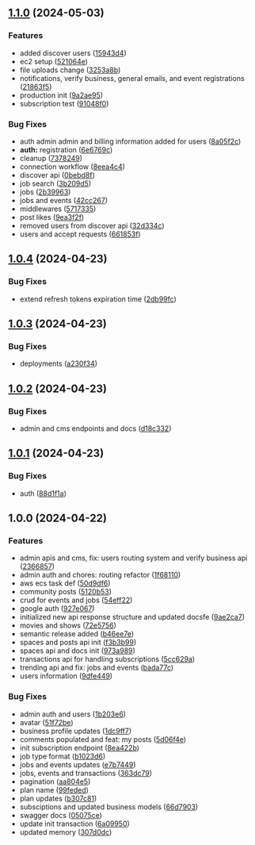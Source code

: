 ## [1.1.0](https://github.com/NodesByTGM/nodes-server/compare/v1.0.4...v1.1.0) (2024-05-03)


### Features

* added discover users ([15943d4](https://github.com/NodesByTGM/nodes-server/commit/15943d425137a536d15c63d0dea3a322fdbcb295))
* ec2 setup ([521064e](https://github.com/NodesByTGM/nodes-server/commit/521064ef39a4a875fc01f03912d174681a816d51))
* file uploads change ([3253a8b](https://github.com/NodesByTGM/nodes-server/commit/3253a8b98f1a582d6dfcf53f298c33c1bbd3bb88))
* notifications, verify business, general emails, and event registrations ([21863f5](https://github.com/NodesByTGM/nodes-server/commit/21863f55c551b5565e5a70160a0c62c5dbf5dc28))
* production init ([9a2ae95](https://github.com/NodesByTGM/nodes-server/commit/9a2ae95377ef94134207ad58f4000840e8729beb))
* subscription test ([91048f0](https://github.com/NodesByTGM/nodes-server/commit/91048f0ad42ce8cde13b9020032d9c3306e05fbc))


### Bug Fixes

* auth admin admin and billing information added for users ([8a05f2c](https://github.com/NodesByTGM/nodes-server/commit/8a05f2c0a222172fd00f5161e5b0ce3371b7783e))
* **auth:** registration ([6e6769c](https://github.com/NodesByTGM/nodes-server/commit/6e6769ced7f0b32c6bb1d0dd63189c3d30aa6c14))
* cleanup ([7378249](https://github.com/NodesByTGM/nodes-server/commit/7378249e5bf1b02feaa8a5331e163fc7c9a67c25))
* connection workflow ([8eea4c4](https://github.com/NodesByTGM/nodes-server/commit/8eea4c48e30649e23602abf9070e80edc5f6fddc))
* discover api ([0bebd8f](https://github.com/NodesByTGM/nodes-server/commit/0bebd8fa9373d89fd82e8619bc2cd1c30960957d))
* job search ([3b209d5](https://github.com/NodesByTGM/nodes-server/commit/3b209d574b45117f0a5ecb65382961e31364fea9))
* jobs ([2b39963](https://github.com/NodesByTGM/nodes-server/commit/2b39963ac5d948b98b7bd7400874f457a22104f6))
* jobs and events ([42cc267](https://github.com/NodesByTGM/nodes-server/commit/42cc267bf993171028bc6cf8b59ad8e36e2c077d))
* middlewares ([5717335](https://github.com/NodesByTGM/nodes-server/commit/5717335d9b3693ce1d318fe23c0e1da51c693cbf))
* post likes ([9ea3f2f](https://github.com/NodesByTGM/nodes-server/commit/9ea3f2f175f960f01d6f0debdb3293e66830824d))
* removed users from discover api ([32d334c](https://github.com/NodesByTGM/nodes-server/commit/32d334cecb1814b9deb762cd6690e33f5cc3473a))
* users and accept requests ([661853f](https://github.com/NodesByTGM/nodes-server/commit/661853fe54de46521642c7b5ddc4bc778bcfaf7b))

## [1.0.4](https://github.com/NodesByTGM/nodes-server/compare/v1.0.3...v1.0.4) (2024-04-23)


### Bug Fixes

* extend refresh tokens expiration time ([2db99fc](https://github.com/NodesByTGM/nodes-server/commit/2db99fc8c0b8a2b7c2903d1fe3aa185a1caf9c7d))

## [1.0.3](https://github.com/NodesByTGM/nodes-server/compare/v1.0.2...v1.0.3) (2024-04-23)


### Bug Fixes

* deployments ([a230f34](https://github.com/NodesByTGM/nodes-server/commit/a230f34ed7f6b917ccc3d33460cc159ca3d9f883))

## [1.0.2](https://github.com/NodesByTGM/nodes-server/compare/v1.0.1...v1.0.2) (2024-04-23)


### Bug Fixes

* admin and cms endpoints and docs ([d18c332](https://github.com/NodesByTGM/nodes-server/commit/d18c332e72b03ce6870cd2ff501fd8e56d699939))

## [1.0.1](https://github.com/NodesByTGM/nodes-server/compare/v1.0.0...v1.0.1) (2024-04-23)


### Bug Fixes

* auth ([88d1f1a](https://github.com/NodesByTGM/nodes-server/commit/88d1f1aba20ef2d296098c395e70c80ed9eae82f))

## 1.0.0 (2024-04-22)


### Features

* admin apis and cms, fix: users routing system and verify business api ([2366857](https://github.com/NodesByTGM/nodes-server/commit/236685797ae0100de8205ea3292b4848c12f7a61))
* admin auth and chores: routing refactor ([1f68110](https://github.com/NodesByTGM/nodes-server/commit/1f68110611ff9728ec963b0446664e2848b8cdb1))
* aws ecs task def ([50d9df6](https://github.com/NodesByTGM/nodes-server/commit/50d9df66f6fb29d6c8501948ae63d080a139e6a2))
* community posts ([5120b53](https://github.com/NodesByTGM/nodes-server/commit/5120b538484a75994469f782a378f5add601dc6f))
* crud for events and jobs ([54eff22](https://github.com/NodesByTGM/nodes-server/commit/54eff2277b06219e6dd392aed7af27188a5bfb28))
* google auth ([927e067](https://github.com/NodesByTGM/nodes-server/commit/927e067127f93aeba84004f010605cd55f6245ad))
* initialized new api response structure and updated docsfe ([9ae2ca7](https://github.com/NodesByTGM/nodes-server/commit/9ae2ca7d1a46a599f8e44bcec910b70ecf4621a4))
* movies and shows ([72e5756](https://github.com/NodesByTGM/nodes-server/commit/72e57564bdfc8e57f08299927a449e68c3fab414))
* semantic release added ([b46ee7e](https://github.com/NodesByTGM/nodes-server/commit/b46ee7ee8ce4a4953d643f046d0498645f632df0))
* spaces and posts api init ([f3b3b99](https://github.com/NodesByTGM/nodes-server/commit/f3b3b998a2b817ab392562c841c9964808dc5bbd))
* spaces api and docs init ([973a989](https://github.com/NodesByTGM/nodes-server/commit/973a98900d7bd28cd336102b8fc6bb9c939ec36b))
* transactions api for handling subscriptions ([5cc629a](https://github.com/NodesByTGM/nodes-server/commit/5cc629aab4ec9ad4e70e1b54ad120f1ff4bccd86))
* trending api and fix: jobs and events ([bada77c](https://github.com/NodesByTGM/nodes-server/commit/bada77c63addf7412d3a0127fe4c2cbcdace71aa))
* users information ([9dfe449](https://github.com/NodesByTGM/nodes-server/commit/9dfe4497184745a563a5aef34ed1cdd0662d6880))


### Bug Fixes

* admin auth and users ([1b203e6](https://github.com/NodesByTGM/nodes-server/commit/1b203e627315a1c050cbf16b32b0fc1206ed828e))
* avatar ([51f72be](https://github.com/NodesByTGM/nodes-server/commit/51f72be474117e38f4137ecce0990155e1a7a676))
* business profile updates ([1dc9ff7](https://github.com/NodesByTGM/nodes-server/commit/1dc9ff7090b2f9faec72fe282ac544535b972fa5))
* comments populated and feat: my posts ([5d06f4e](https://github.com/NodesByTGM/nodes-server/commit/5d06f4e44a3ff000400460bb23a8f062ed3423fc))
* init subscription endpoint ([8ea422b](https://github.com/NodesByTGM/nodes-server/commit/8ea422bda0809969e6dacdb6d66d2ab769972ee1))
* job type format ([b1023d6](https://github.com/NodesByTGM/nodes-server/commit/b1023d657b43742c6a06f12c00eec167f9482ead))
* jobs and events updates ([e7b7449](https://github.com/NodesByTGM/nodes-server/commit/e7b74495bbe30de5fbbe2fd2b77426ce25886f4f))
* jobs, events and transactions ([363dc79](https://github.com/NodesByTGM/nodes-server/commit/363dc79eb12c5f5ccb58ee4d208aec1c4ea74010))
* pagination ([aa804e5](https://github.com/NodesByTGM/nodes-server/commit/aa804e5b48775ff6d547bf4f4df70d68d79b9a40))
* plan name ([99feded](https://github.com/NodesByTGM/nodes-server/commit/99fededea8a248f547eb4adb391d36858ae0d6dc))
* plan updates ([b307c81](https://github.com/NodesByTGM/nodes-server/commit/b307c81dfc0e0d2ddf2b43af351adae6c5f602e2))
* subsciptions and updated business models ([66d7903](https://github.com/NodesByTGM/nodes-server/commit/66d7903ccf82514c68ba92388c526685417dcee1))
* swagger docs ([05075ce](https://github.com/NodesByTGM/nodes-server/commit/05075ce20231d90cf3f2d9b8b8107c96749e1ce4))
* update init transaction ([6a09950](https://github.com/NodesByTGM/nodes-server/commit/6a09950315305225045ac7a214d06b28404338d5))
* updated memory ([307d0dc](https://github.com/NodesByTGM/nodes-server/commit/307d0dc6884366e9a9372d4219bd3d3ffb7141d5))
